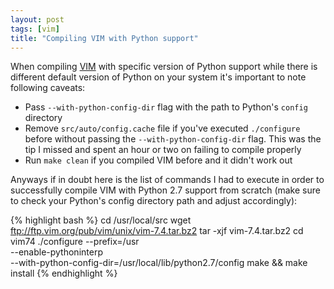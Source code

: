 ```yaml
---
layout: post
tags: [vim]
title: "Compiling VIM with Python support"
---
```


When compiling [VIM](http://www.vim.org) with specific version of Python
support while there is different default version of Python on your system it's
important to note following caveats:

- Pass `--with-python-config-dir` flag with the path to Python's `config`
  directory
- Remove `src/auto/config.cache` file if you've executed `./configure` before
  without passing the `--with-python-config-dir` flag. This was the tip I
  missed and spent an hour or two on failing to compile properly
- Run `make clean` if you compiled VIM before and it didn't work out

Anyways if in doubt here is the list of commands I had to execute in order to
successfully compile VIM with Python 2.7 support from scratch (make sure to
check your Python's config directory path and adjust accordingly):

{% highlight  bash %}
cd /usr/local/src
wget ftp://ftp.vim.org/pub/vim/unix/vim-7.4.tar.bz2
tar -xjf vim-7.4.tar.bz2
cd vim74
./configure --prefix=/usr \
--enable-pythoninterp \
--with-python-config-dir=/usr/local/lib/python2.7/config
make && make install
{% endhighlight %}
